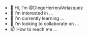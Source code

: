 - 👋 Hi, I’m @DiegoHerreraVelazquez
- 👀 I’m interested in ...
- 🌱 I’m currently learning ...
- 💞️ I’m looking to collaborate on ...
- 📫 How to reach me ...

<!---
DiegoHerreraVelazquez/DiegoHerreraVelazquez is a ✨ special ✨ repository because its `README.md` (this file) appears on your GitHub profile.
You can click the Preview link to take a look at your changes.
---
Hola soy sordo disculpe nos apoya quiero dar una por favor 
